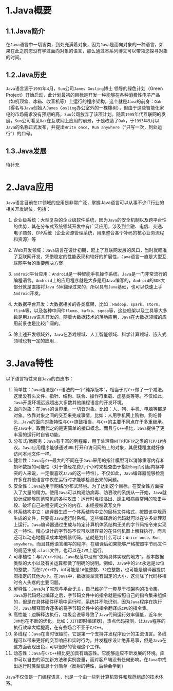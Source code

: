 # 1.Java概要

## 1.1.Java简介

在`Java`语言中一切皆类，到处充满着对象，因为`Java`是面向对象的一种语言，如果在此之前您没有学过面向对象的语言，那么通过本系列博文可以带领您探寻对象的时间。

## 1.2.Java历史

`Java`语言源于`1991`年`4`月，`Sun`公司`James Gosling`博士 领导的绿色计划（Green Project）开始启动，此计划最初的目标是开发一种能够在各种消费性电子产品（如机顶盒、冰箱、收音机等）上运行的程序架构。这个就是`Java`的前身：`Oak`（得名与`Java`创始人`James Gosling`办公室外的一棵橡树），但由于这些智能化家电的市场需求没有预期的高，`Sun`公司放弃了该项计划。随着`1995`年代互联网的发展，`Sun`公司看见`Oak`在互联网上应用的前景，于是改造了`Oak`，于`1995`年`5`月以`Java`的名称正式发布，并提出`Write once, Run anywhere`（“只写一次，到处运行”）的口号。

## 1.3.Java发展

待补充

# 2.Java应用

`Java`语言目前在`IT`领域的应用是非常广泛，掌握Java语言可以从事不少IT行业的相关开发岗位，包括：

1. 企业级系统：大型复杂的企业级软件系统，因为`Java`的安全机制以及跨平台性的优势，其在分布式系统领域开发中有广泛应用，涉及到金融、电信、交通、电子商务、`ERP`系统（企业资源管理系统，用来整合各个补码的核心业务流程和资源）等  

2. Web开发领域：`Java`语言在设计初期，赶上了互联网发展的风口，当时就瞄准了互联网开发，凭借稳定的性能表现和较好的扩展性，`Java`语言一直是大型互联网平台的重要解决方案

3. `android`平台应用：`Android`是一种智能手机操作系统，`Java`是一门非常流行的编程语言。`Android`上的应用程序就是大多是用`Java`编写的，`Android`的`SDK`大部分就是直接将`Java SDK`翻译过来的，所以具有`Java`基础，也可以快速上手`Android`开发。

4. 大数据平台开发：大数据相关的各类框架，比如：`Hadoop`、`spark`、`storm`、`flink`等，以及各种中间件`flume`、`kafka`、`sqoop`等，这些框架以及工具等大多数是用`Java`语言开发的，随着大数据技术的落地应用，`Java`在大数据领域的应用前景也是比较广阔的。 

5. 除上述开发领域外，`Java`在游戏领域、人工智能领域、科学计算领域、嵌入式领域也有一定的应用...

# 3.Java特性

以下语言特性来自`Java`的白皮书：

1. 简单性：`Java`语法是`C++`语法的一个“纯净版本”，相当于对`C++`做了一个减法。这里没有头文件、指针、结构、联合、操作符重载、虚基类等等。不仅如此，`Java`开发环境远远超出大多数其他编程语言的开发环境。  
2. 面向对象：在`Java`的世界里，一切皆对象。比如：人、狗、手机、电脑等都是对象。依靠对象之间的交互来完成事情，比如：人用手机网上购物，狗吃骨头...`Java`的面向对象特性与`C++`旗鼓相当，与`C++`的主要不同点在于多重继承。在`Java`中，取而代之的是更简单的接口概念。而且与`C++`相比，`Java`提供了更丰富的运行时自省功能。  
3. 分布式/微服务：`Java`有丰富的例程库，用于处理像`HTTP`和`FTP`之类的`TCP/IP`协议。`Java`应用程序能够通过`URL`打开和访问网络上的对象，其便捷程度就好像访问本地文件一样。  
4. 健壮性：`Java`与`C++`最大的不同在于`Java`采用的指针模型可以消除重写内存和损坏数据的可能性（对于曾经花费几个小时来检查由于指针`bug`而引起内存冲突的人来说，一定很喜欢`Java`的这一特性）。不仅如此，`Java`编译器能够检测许多在其他语言中仅在运行时才能够检测出来的问题。  
5. 安全性：`Java`适用于网络/分布式环境。为了达到这个目标，在安全性方面投入了大量的精力。使用`Java`可以构建防病毒、防篡改的系统从一开始，`Java`就设计成能够防范常见的各种攻击：运行时堆栈溢出、蠕虫和病毒常用的攻击手段、破坏自己进程空间之外的内存、未经授权读写文件  
6. 体系结构中立：编译器生成一个体系结构中立的目标文件格式，按照该中规范生成的文件，只要有`Java`运行时系统，这些编译后的代码就可以在许多处理器上运行。`Java`编译器通过生成与特定计算机体系结构无关的字节码指令来实现这一特性。精心设计的字节码不仅可以很容易的在任何机器上解释执行，而且还可以动态地翻译成本地机器代码。这就是为什么可以：`Wrice once，Run anywhere`。而且其他语言编写的程序，在编译后如果能够严格按照字节码文件的规范生成`.class`文件，也可以在`JVM`上运行。 
7. 可移植性：与`C/C++`不同，`Java`规范中没有“依赖具体实现的地方”。基本数据类型的大小以及有关运算都做了明确的说明。例如，`Java`中的`int`永远是`32`位的整数，而在`C/C++`中，int可能是`16`位整数、`32`位整数，也可能是编译器提供商指定的其他大小。在`Java`中，数据类型具有固定的大小，这消除了代码移植时令人头疼的主要问题。  
8. 解释性：`Java`为了实现与平台无关，自己维护了一套基于栈架构的指令集，`Java`源代码经过编译之后，字节码文件中的指令就是按照自己的指令集来组织的，但是在具体硬件环境中运行时，系统并不能识别，因为`Java`程序在执行时，`Java`解释器会逐条的将字节码文件中的指令翻译成`CPU`的指令集。  
9. 高性能：边解释边执行，垃圾会说等导致了`Java`代码运行效率偏低，近年来`JVM`也在不断的优化，比如：`JIT`(即时编译器)，热点代码探测，让`Java`程序的执行效率大幅提高，在有些场合不亚于`C/C++`。  
10. 多线程：`Java`在当时很超前。它是第一个支持并发程序设计的主流语言。多线程可以带来更好的交互响应和实时行为。并发程序设计绝非易事，但是`Java`在这方面表现出色，可以很好的管理这个工作。  
11. 动态性：`Java`与`C/C++`相比更加具有动态性。它能够适应不断发展的环境。库中可以自由的添加新方法和实例变量，而对客户端没有任何影响。在`Java`中找出运行时类型信息十分简单（反射的特性，后续会学到）  

`Java`不仅仅是一门编程语言，也是一个由一些列计算机软件和规范组成的技术体系。
